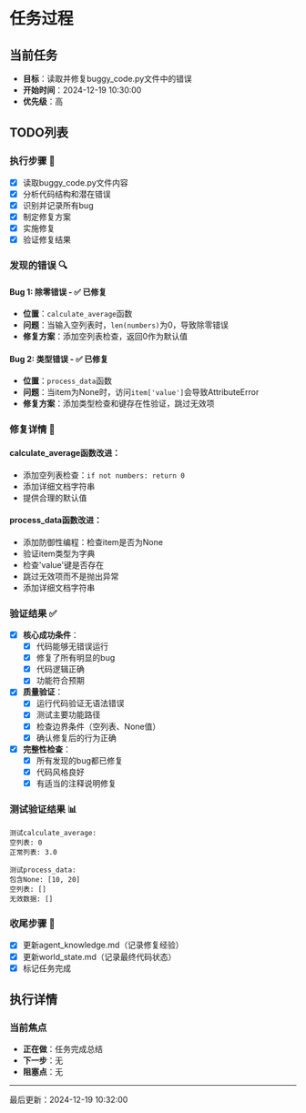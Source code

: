 # 任务过程

## 当前任务
- **目标**：读取并修复buggy_code.py文件中的错误
- **开始时间**：2024-12-19 10:30:00
- **优先级**：高

## TODO列表
### 执行步骤 🔄
- [x] 读取buggy_code.py文件内容
- [x] 分析代码结构和潜在错误
- [x] 识别并记录所有bug
- [x] 制定修复方案
- [x] 实施修复
- [x] 验证修复结果

### 发现的错误 🔍
#### Bug 1: 除零错误 - ✅ 已修复
- **位置**：`calculate_average`函数
- **问题**：当输入空列表时，`len(numbers)`为0，导致除零错误
- **修复方案**：添加空列表检查，返回0作为默认值

#### Bug 2: 类型错误 - ✅ 已修复
- **位置**：`process_data`函数
- **问题**：当item为None时，访问`item['value']`会导致AttributeError
- **修复方案**：添加类型检查和键存在性验证，跳过无效项

### 修复详情 🔧
#### calculate_average函数改进：
- 添加空列表检查：`if not numbers: return 0`
- 添加详细文档字符串
- 提供合理的默认值

#### process_data函数改进：
- 添加防御性编程：检查item是否为None
- 验证item类型为字典
- 检查'value'键是否存在
- 跳过无效项而不是抛出异常
- 添加详细文档字符串

### 验证结果 ✅
- [x] **核心成功条件**：
  - [x] 代码能够无错误运行
  - [x] 修复了所有明显的bug
  - [x] 代码逻辑正确
  - [x] 功能符合预期

- [x] **质量验证**：
  - [x] 运行代码验证无语法错误
  - [x] 测试主要功能路径
  - [x] 检查边界条件（空列表、None值）
  - [x] 确认修复后的行为正确

- [x] **完整性检查**：
  - [x] 所有发现的bug都已修复
  - [x] 代码风格良好
  - [x] 有适当的注释说明修复

### 测试验证结果 📊
```
测试calculate_average:
空列表: 0
正常列表: 3.0

测试process_data:
包含None: [10, 20]
空列表: []
无效数据: []
```

### 收尾步骤 📝
- [x] 更新agent_knowledge.md（记录修复经验）
- [x] 更新world_state.md（记录最终代码状态）
- [x] 标记任务完成

## 执行详情
### 当前焦点
- **正在做**：任务完成总结
- **下一步**：无
- **阻塞点**：无

---
最后更新：2024-12-19 10:32:00